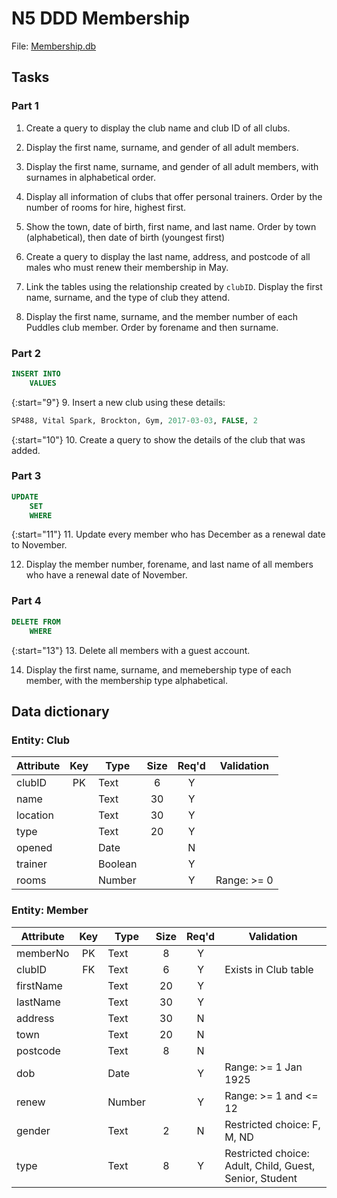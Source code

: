 # N5 DDD Membership


File: [Membership.db](assets/Membership.db "Download file")


## Tasks


### Part 1

1. Create a query to display the club name and club ID of all clubs.

2. Display the first name, surname, and gender of all adult members.

3. Display the first name, surname, and gender of all adult members, with surnames in alphabetical order.

4. Display all information of clubs that offer personal trainers.  Order by the number of rooms for hire, highest first.

5. Show the town, date of birth, first name, and last name.  Order by town (alphabetical), then date of birth (youngest first)

6. Create a query to display the last name, address, and postcode of all males who must renew their membership in May.

7. Link the tables using the relationship created by `clubID`.  Display the first name, surname, and the type of club they attend.

8. Display the first name, surname, and the member number of each Puddles club member.  Order by forename and then surname.


### Part 2

``` sql
INSERT INTO
    VALUES
```

{:start="9"}
9. Insert a new club using these details:

``` sql
SP488, Vital Spark, Brockton, Gym, 2017-03-03, FALSE, 2
```

{:start="10"}
10. Create a query to show the details of the club that was added.


### Part 3

``` sql
UPDATE
    SET
    WHERE
```

{:start="11"}
11. Update every member who has December as a renewal date to November.

12. Display the member number, forename, and last name of all members who have a renewal date of November.


### Part 4

``` sql
DELETE FROM
    WHERE
```

{:start="13"}
13. Delete all members with a guest account.

14. Display the first name, surname, and memebership type of each member, with the membership type alphabetical.


## Data dictionary

### Entity: Club

| Attribute | Key   | Type    | Size  | Req'd | Validation |
| --------- | :---: | ----    | :---: | :---: | ---------- |
| clubID    | PK    | Text    | 6     | Y     |            |
| name      |       | Text    | 30    | Y     |            |
| location  |       | Text    | 30    | Y     |            |
| type      |       | Text    | 20    | Y     |            |
| opened    |       | Date    |       | N     |            |
| trainer   |       | Boolean |       | Y     |            |
| rooms     |       | Number  |       | Y     | Range: >= 0 |


### Entity: Member

| Attribute | Key   | Type   | Size  | Req'd | Validation |
| --------- | :---: | ----   | :---: | :---: | ---------- |
| memberNo  | PK    | Text   | 8     | Y     |            |
| clubID    | FK    | Text   | 6     | Y     | Exists in Club table |
| firstName |       | Text   | 20    | Y     |            |
| lastName  |       | Text   | 30    | Y     |            |
| address   |       | Text   | 30    | N     |            |
| town      |       | Text   | 20    | N     |            |
| postcode  |       | Text   | 8     | N     |            |
| dob       |       | Date   |       | Y     | Range: >= 1 Jan 1925 |
| renew     |       | Number |       | Y     | Range: >= 1 and <= 12 |
| gender    |       | Text   | 2     | N     | Restricted choice: F, M, ND |
| type      |       | Text   | 8     | Y     | Restricted choice: Adult, Child, Guest, Senior, Student |
